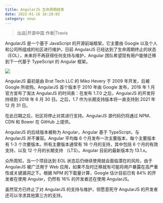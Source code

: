 ```yaml
---
title: AngularJS 生命周期结束
date: 2022-01-16 16:28:03
category: news
---
```

>出品|开源中国
作者|Travis

AngularJS 是一个基于 JavaScript 的开源前端框架，它主要由 Google 以及个人和公司所组成的社区进行维护。日前 AngularJS 已经达到了生命周期终止的状态（EOL），未来将不再获得任何支持与维护，Angular 团队希望现有用户能够迁移到下一代基于 TypeScript 的 Angular 框架。

![](https://upload-images.jianshu.io/upload_images/10024246-27233415c9c62cb4.png?imageMogr2/auto-orient/strip%7CimageView2/2/w/1240)

AngularJS 最初是由 Brat Tech LLC 的 Miko Hevery 于 2009 年开发，后被 Google 所收购。AngularJS 首个版本于 2010 年由 Google 发布，2018 年 1 月官方宣布了淘汰 AngularJS 的时间表：在发布 1.7.0 之后，AngularJS 的开发将持续到 2018 年 6 月 30 日。之后，1.7 作为长期支持版本将一直支持到 2021 年 12 月 31 日。

在此日期之后，社区将停止对其进行支持。AngularJS 源代码仍将通过 NPM、CDN 和 Bower 在 GitHub 上提供。

AngularJS 的后续版本被称为 Angular，Angular 基于 TypeScript，与 AngularJS 并不兼容。Angular 平均每 6 个月发布一次主要版本，每个主要版本有 1-3 个次要版本。所有主要版本通常有 18 个月的支持，其中包括 6 个月的有效支持，以及 12 个月的长期支持 （LTS）。Angular 目前的最新版本为 13.1.x。

众所周知，当一个项目达到 EOL 状态后仍继续使用就会面临潜在的风险，由于 AngularJS 被广泛用于 Web 应用，如果不及时迁移就有可能将用户暴露在高严重性或关键漏洞之下。根据 NPM 的下载量计算，Google 估计目前已有 84% 的开发者在使用 Angular，仍然有 16% 的开发者还在使用 AngularJS。

虽然官方已终止了对 AngularJS 的支持与维护，但愿意死守 AngularJS 的开发者还可以寻求其他第三方的支持。
